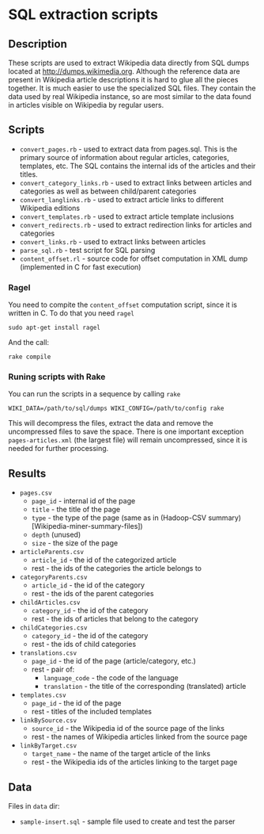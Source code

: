 # SQL extraction scripts

## Description

These scripts are used to extract Wikipedia data directly from SQL dumps
located at http://dumps.wikimedia.org. Although the reference data are present
in Wikipedia article descriptions it is hard to glue all the pieces together. It
is much easier to use the specialized SQL files. They contain the data used
by real Wikipedia instance, so are most similar to the data found in articles
visible on Wikipedia by regular users.

## Scripts

* `convert_pages.rb` - used to extract data from pages.sql. This is the primary
  source of information about regular articles, categories, templates, etc.
  The SQL contains the internal ids of the articles and their titles.
* `convert_category_links.rb` - used to extract links between articles and
  categories as well as between child/parent categories
* `convert_langlinks.rb` - used to extract article links to different Wikipedia
  editions
* `convert_templates.rb` - used to extract article template inclusions
* `convert_redirects.rb` - used to extract redirection links for articles and
  categories
* `convert_links.rb` - used to extract links between articles
* `parse_sql.rb` - test script for SQL parsing
* `content_offset.rl` - source code for offset computation in XML dump
  (implemented in C for fast execution)

### Ragel

You need to compite the `content_offset` computation script,
since it is written in C. To do that you need `ragel`

```
sudo apt-get install ragel
```

And the call:

```
rake compile
```

### Runing scripts with Rake

You can run the scripts in a sequence by calling `rake`

```
WIKI_DATA=/path/to/sql/dumps WIKI_CONFIG=/path/to/config rake
```

This will decompress the files, extract the data and remove the uncompressed
files to save the space. There is one important exception `pages-articles.xml`
(the largest file) will remain uncompressed, since it is needed for further
processing.

## Results

* `pages.csv`
  * `page_id` - internal id of the page
  * `title` - the title of the page
  * `type` - the type of the page (same as in (Hadoop-CSV summary)[Wikipedia-miner-summary-files])
  * `depth` (unused)
  * `size` - the size of the page
* `articleParents.csv`
  * `article_id` - the id of the categorized article
  * rest - the ids of the categories the article belongs to
* `categoryParents.csv`
  * `article_id` - the id of the category
  * rest - the ids of the parent categories
* `childArticles.csv`
  * `category_id` - the id of the category
  * rest - the ids of articles that belong to the category
* `childCategories.csv`
  * `category_id` - the id of the category
  * rest - the ids of child categories
* `translations.csv`
  * `page_id` - the id of the page (article/category, etc.)
  * rest - pair of:
      * `language_code` - the code of the language
      * `translation` - the title of the corresponding (translated) article
* `templates.csv`
  * `page_id` - the id of the page
  * rest - titles of the included templates
* `linkBySource.csv`
  * `source_id` - the Wikipedia id of the source page of the links
  * rest - the names of Wikipedia articles linked from the source page
* `linkByTarget.csv`
  * `target_name` - the name of the target article of the links
  * rest - the Wikipedia ids of the articles linking to the target page

## Data 

Files in `data` dir:

* `sample-insert.sql` - sample file used to create and test the parser
